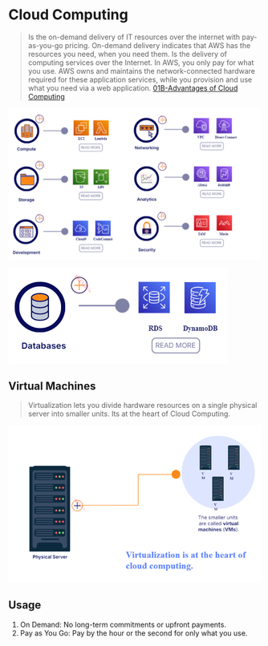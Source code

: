 # Cloud Computing
> Is the on-demand delivery of IT resources over the internet with pay-as-you-go pricing.
> On-demand delivery indicates that AWS has the resources you need, when you need them.
> Is the delivery of computing services over the Internet.
> In AWS, you only pay for what you use. 
> AWS owns and maintains the network-connected hardware required for these application services, while you provision and use what you need via a web application.
> [01B-Advantages of Cloud Computing](01B-Advantages%20of%20Cloud%20Computing.md)

![](../img/aws-services.png)

![](../img/aws-services2.png)

## Virtual Machines
> Virtualization lets you divide hardware resources on a single physical server into smaller units.
> Its at the heart of Cloud Computing.

![](../img/virtualization.png)

## Usage
1. On Demand: No long-term commitments or upfront payments.
2. Pay as You Go: Pay by the hour or the second for only what you use.